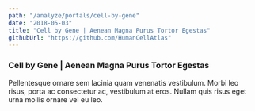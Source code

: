 ```yaml
---
path: "/analyze/portals/cell-by-gene"
date: "2018-05-03"
title: "Cell by Gene | Aenean Magna Purus Tortor Egestas"
githubUrl: "https://github.com/HumanCellAtlas"
---
```


### Cell by Gene | Aenean Magna Purus Tortor Egestas

Pellentesque ornare sem lacinia quam venenatis vestibulum. Morbi leo risus, porta ac consectetur ac, vestibulum at eros. Nullam quis risus eget urna mollis ornare vel eu leo.
